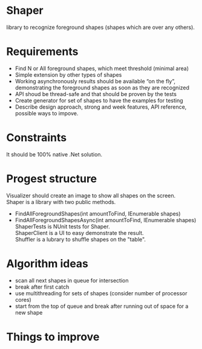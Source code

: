 # Shaper

library to recognize foreground shapes (shapes which are over any others).

# Requirements

- Find N or All foreground shapes, which meet threshold (minimal area)
- Simple extension by other types of shapes
- Working asynchronously results should be available “on the fly”, demonstrating the foreground shapes as soon as they are recognized
- API shoud be thread-safe and that should be proven by the tests
- Create generator for set of shapes to have the examples for testing
- Describe design approach, strong and week features, API reference, possible ways to impove.

# Constraints

It should be 100% native .Net solution.

# Progest structure
Visualizer should create an image to show all shapes on the screen.  
Shaper is a library with two public methods.  
- FindAllForegroundShapes(int amountToFind, IEnumerable<Shape> shapes)  
- FindAllForegroundShapesAsync(int amountToFind, IEnumerable<Shape> shapes)  
ShaperTests is NUnit tests for Shaper.  
ShaperClient is a UI to easy demonstrate the result.  
Shuffler is a lubrary to shuffle shapes on the "table".  

# Algorithm ideas

- scan all next shapes in queue for intersection
- break after first catch
- use multithreading for sets of shapes (consider number of processor cores)
- start from the top of queue and break after running out of space for a new shape

# Things to improve
